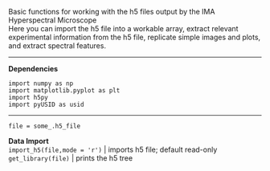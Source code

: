 Basic functions for working with the h5 files output by the IMA Hyperspectral Microscope  
Here you can import the h5 file into a workable array, extract relevant experimental information from the h5 file, replicate simple images and plots, and extract spectral features. 

***

**Dependencies**

    import numpy as np  
    import matplotlib.pyplot as plt  
    import h5py  
    import pyUSID as usid  

***

    file = some_.h5_file  
**Data Import**  
`import_h5(file,mode = 'r')` | imports h5 file; default read-only  
`get_library(file)` | prints the h5 tree

